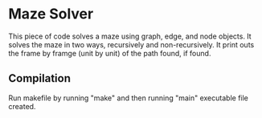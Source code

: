 # Maze Solver
This piece of code solves a maze using graph, edge, and node objects. It solves the maze in two ways, recursively and non-recursively. It print outs the frame by framge (unit by unit) of the path found, if found.

## Compilation
Run makefile by running "make" and then running "main" executable file created.

